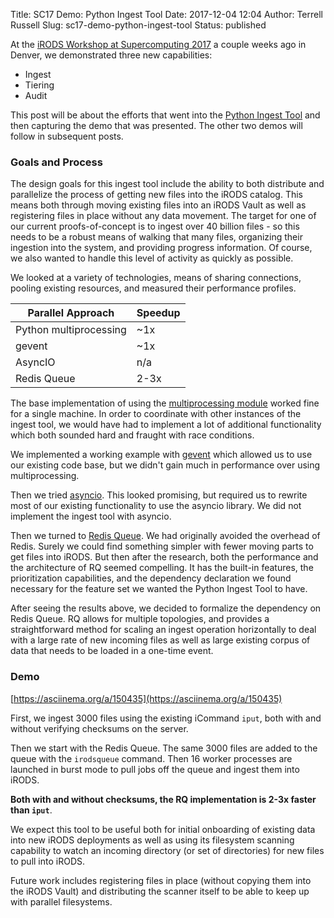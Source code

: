 Title: SC17 Demo: Python Ingest Tool
Date: 2017-12-04 12:04
Author: Terrell Russell
Slug: sc17-demo-python-ingest-tool
Status: published

At the [iRODS Workshop at Supercomputing 2017]({filename}/pages/sc17.html) a couple weeks ago in Denver, we demonstrated three new capabilities:

- Ingest
- Tiering
- Audit

This post will be about the efforts that went into the [Python Ingest Tool](https://github.com/irods-contrib/irods_tools_ingest) and then capturing the demo that was presented.  The other two demos will follow in subsequent posts.

### Goals and Process

The design goals for this ingest tool include the ability to both distribute and parallelize the process of getting new files into the iRODS catalog.  This means both through moving existing files into an iRODS Vault as well as registering files in place without any data movement.  The target for one of our current proofs-of-concept is to ingest over 40 billion files - so this needs to be a robust means of walking that many files, organizing their ingestion into the system, and providing progress information.  Of course, we also wanted to handle this level of activity as quickly as possible.

We looked at a variety of technologies, means of sharing connections, pooling existing resources, and measured their performance profiles.

Parallel Approach | Speedup
----------------- | ------------
Python multiprocessing | ~1x
gevent | ~1x
AsyncIO | n/a
Redis Queue | 2-3x

The base implementation of using the [multiprocessing module](https://docs.python.org/3.5/library/multiprocessing.html) worked fine for a single machine.  In order to coordinate with other instances of the ingest tool, we would have had to implement a lot of additional functionality which both sounded hard and fraught with race conditions.

We implemented a working example with [gevent](https://github.com/gevent/gevent) which allowed us to use our existing code base, but we didn't gain much in performance over using multiprocessing.

Then we tried [asyncio](https://docs.python.org/3/library/asyncio.html).  This looked promising, but required us to rewrite most of our existing functionality to use the asyncio library.  We did not implement the ingest tool with asyncio.

Then we turned to [Redis Queue](http://python-rq.org/).  We had originally avoided the overhead of Redis.  Surely we could find something simpler with fewer moving parts to get files into iRODS.  But then after the research, both the performance and the architecture of RQ seemed compelling.  It has the built-in features, the prioritization capabilities, and the dependency declaration we found necessary for the feature set we wanted the Python Ingest Tool to have.

After seeing the results above, we decided to formalize the dependency on Redis Queue.  RQ allows for multiple topologies, and provides a straightforward method for scaling an ingest operation horizontally to deal with a large rate of new incoming files as well as large existing corpus of data that needs to be loaded in a one-time event.

### Demo

<script type="text/javascript" src="https://asciinema.org/a/150435.js" id="asciicast-150435" async></script>
[https://asciinema.org/a/150435](https://asciinema.org/a/150435)

First, we ingest 3000 files using the existing iCommand `iput`, both with and without verifying checksums on the server.

Then we start with the Redis Queue.  The same 3000 files are added to the queue with the `irodsqueue` command.  Then 16 worker processes are launched in burst mode to pull jobs off the queue and ingest them into iRODS.

**Both with and without checksums, the RQ implementation is 2-3x faster than `iput`**.

We expect this tool to be useful both for initial onboarding of existing data into new iRODS deployments as well as using its filesystem scanning capability to watch an incoming directory (or set of directories) for new files to pull into iRODS.

Future work includes registering files in place (without copying them into the iRODS Vault) and distributing the scanner itself to be able to keep up with parallel filesystems.

